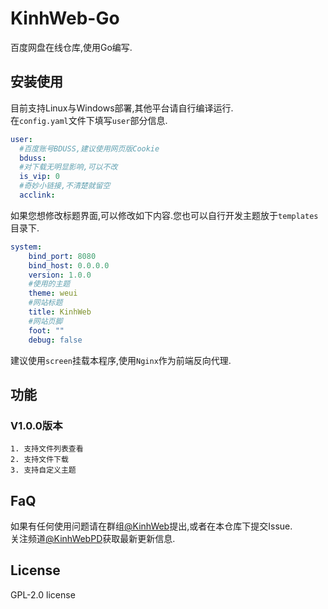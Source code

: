 # KinhWeb-Go
百度网盘在线仓库,使用Go编写.

## 安装使用  
目前支持Linux与Windows部署,其他平台请自行编译运行.  
在``config.yaml``文件下填写``user``部分信息.  

```yaml
user:
  #百度账号BDUSS,建议使用网页版Cookie
  bduss:
  #对下载无明显影响,可以不改
  is_vip: 0
  #奇妙小链接,不清楚就留空
  acclink:
```

如果您想修改标题界面,可以修改如下内容.您也可以自行开发主题放于``templates``目录下.
```yaml
system:
    bind_port: 8080
    bind_host: 0.0.0.0
    version: 1.0.0
    #使用的主题
    theme: weui
    #网站标题
    title: KinhWeb
    #网站页脚
    foot: ""
    debug: false
```

建议使用``screen``挂载本程序,使用``Nginx``作为前端反向代理.
## 功能
### V1.0.0版本
    1. 支持文件列表查看
    2. 支持文件下载
    3. 支持自定义主题

## FaQ
如果有任何使用问题请在群组[@KinhWeb](https://t.me/kinhweb)提出,或者在本仓库下提交Issue.  
关注频道[@KinhWebPD](https://t.me/kinhwebpd)获取最新更新信息.  

## License
GPL-2.0 license

